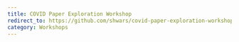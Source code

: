 ```yaml
---
title: COVID Paper Exploration Workshop
redirect_to: https://github.com/shwars/covid-paper-exploration-workshop
category: Workshops
---
```

